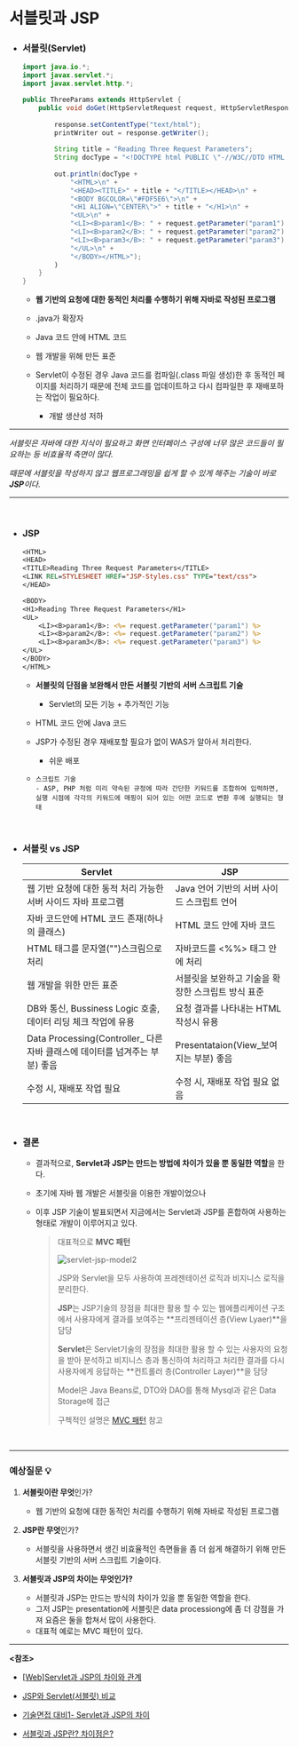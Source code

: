 # 서블릿과 JSP

- ### 서블릿(Servlet)

  ~~~java
  import java.io.*;
  import javax.servlet.*;
  import javax.servlet.http.*;
  
  public ThreeParams extends HttpServlet {
      public void doGet(HttpServletRequest request, HttpServletResponse response) throws ServletException, IOException {
          
          response.setContentType("text/html");
          printWriter out = response.getWriter();
          
          String title = "Reading Three Request Parameters";
          String docType = "<!DOCTYPE html PUBLIC \"-//W3C//DTD HTML 4.01 Transitional//EN\">\n";
          
          out.println(docType + 
              "<HTML>\n" +
              "<HEAD><TITLE>" + title + "</TITLE></HEAD>\n" +
              "<BODY BGCOLOR=\"#FDF5E6\">\n" +  
              "<H1 ALIGN=\"CENTER\">" + title + "</H1>\n" + 
              "<UL>\n" + 
              "<LI><B>param1</B>: " + request.getParameter("param1") + "\n" +
              "<LI><B>param2</B>: " + request.getParameter("param2") + "\n" +
              "<LI><B>param3</B>: " + request.getParameter("param3") + "\n" +
              "</UL>\n" +
              "</BODY></HTML>");
          )
      }
  }
  
  ~~~

  - **웹 기반의 요청에 대한 동적인 처리를 수행하기 위해 자바로 작성된 프로그램**
  - .java가 확장자
  - Java 코드 안에 HTML 코드
  - 웹 개발을 위해 만든 표준
  - Servlet이 수정된 경우 Java 코드를 컴파일(.class 파일 생성)한 후 동적인 페이지를 처리하기 때문에 전체 코드를 업데이트하고 다시 컴파일한 후 재배포하는 작업이 필요하다. 
    
    - 개발 생산성 저하

--------
*서블릿은 자바에 대한 지식이 필요하고 화면 인터페이스 구성에 너무 많은 코드들이 필요하는 등 비효율적 측면이 많다.*

*때문에 서블릿을 작성하지 않고 웹프로그래밍을 쉽게 할 수 있게 해주는 기술이 바로* ***JSP****이다.*

----------------


<br>

- ### JSP

  ~~~jsp
  <HTML>
  <HEAD>
  <TITLE>Reading Three Request Parameters</TITLE>
  <LINK REL=STYLESHEET HREF="JSP-Styles.css" TYPE="text/css">
  </HEAD>
  
  <BODY>
  <H1>Reading Three Request Parameters</H1>
  <UL>
      <LI><B>param1</B>: <%= request.getParameter("param1") %>
      <LI><B>param2</B>: <%= request.getParameter("param2") %>
      <LI><B>param3</B>: <%= request.getParameter("param3") %>
  </UL>
  </BODY>
  </HTML>
  ~~~

  - **서블릿의 단점을 보완해서 만든 서블릿 기반의 서버 스크립트 기술**

    - Servlet의 모든 기능 + 추가적인 기능

  - HTML 코드 안에 Java 코드

  - JSP가 수정된 경우 재배포할 필요가 없이 WAS가 알아서 처리한다.

    - 쉬운 배포

  - ~~~
    스크립트 기술
    - ASP, PHP 처럼 미리 약속된 규정에 따라 간단한 키둬드를 조합하여 입력하면, 실행 시점에 각각의 키워드에 매핑이 되어 있는 어떤 코드로 변환 후에 실행되는 형태
    ~~~

<br>

- ### 서블릿 vs JSP

  | Servlet                                                      | JSP                                                |
  | ------------------------------------------------------------ | -------------------------------------------------- |
  | 웹 기반 요청에 대한 동적 처리 가능한 서버 사이드 자바 프로그램 | Java 언어 기반의 서버 사이드 스크립트 언어         |
  | 자바 코드안에 HTML 코드 존재(하나의 클래스)                  | HTML 코드 안에 자바 코드                           |
  | HTML 태그를 문자열("")스크림으로 처리                        | 자바코드를 <%%> 태그 안에 처리                     |
  | 웹 개발을 위한 만든 표준                                     | 서블릿을 보완하고 기술을 확장한 스크립트 방식 표준 |
  | DB와 통신, Bussiness Logic 호출, 데이터 리딩 체크 작업에 유용 | 요청 결과를 나타내는 HTML 작성시 유용              |
  | Data Processing(Controller_ 다른 자바 클래스에 데이터를 넘겨주는 부분) 좋음 | Presentataion(View_보여지는 부분) 좋음             |
  | 수정 시, 재배포 작업 필요                                    | 수정 시, 재배포 작업 필요 없음                     |

<br>

- ### 결론

  - 결과적으로, **Servlet과 JSP는 만드는 방법에 차이가 있을 뿐 동일한 역할**을 한다.

  - 초기에 자바 웹 개발은 서블릿을 이용한 개발이었으나

  - 이후 JSP 기술이 발표되면서 지금에서는 Servlet과 JSP를 혼합하여 사용하는 형태로 개발이 이루어지고 있다. 

    > 대표적으로 **MVC 패턴**
    >
    > ![servlet-jsp-model2](https://user-images.githubusercontent.com/58902042/105816666-ee081500-5ff7-11eb-9c9b-337f65f6eeb0.png)
    >
    > JSP와 Servlet을 모두 사용하여 프레젠테이션 로직과 비지니스 로직을 분리한다.
    >
    > **JSP**는 JSP기술의 장점을 최대한 활용 할 수 있는 웹에플리케이션 구조에서 사용자에게 결과를 보여주는 **프리젠테이션 층(View Lyaer)**을 담당
    >
    > **Servlet**은 Servlet기술의 장점을 최대한 활용 할 수 있는 사용자의 요청을 받아 분석하고 비지니스 층과 통신하여 처리하고 처리한 결과를 다시 사용자에게 응답하는 **컨트롤러 층(Controller Layer)**을 담당
    >
    > Model은 Java Beans로, DTO와 DAO를 통해 Mysql과 같은 Data Storage에 접근
    >
    > 구첵적인 설명은 [MVC 패턴](./MVC%20Pattern.md) 참고

<br>

---

### 예상질문 :bulb:

1. **서블릿이란 무엇**인가? 
   - 웹 기반의 요청에 대한 동적인 처리를 수행하기 위해 자바로 작성된 프로그램



2. **JSP란 무엇**인가?
   - 서블릿을 사용하면서 생긴 비효율적인 측면들을 좀 더 쉽게 해결하기 위해 만든 서블릿 기반의 서버 스크립트 기술이다.



3. **서블릿과 JSP의 차이는 무엇인가?**
   - 서블릿과 JSP는 만드는 방식의 차이가 있을 뿐 동일한 역할을 한다.
   - 그저 JSP는 presentation에 서블릿은 data processiong에 좀 더 강점을 가져 요즘은 둘을 합쳐서 많이 사용한다.
   - 대표적 예로는 MVC 패턴이 있다.

--------

**<참조>**

- [[Web]Servlet과 JSP의 차이와 관계](https://gmlwjd9405.github.io/2018/11/04/servlet-vs-jsp.html)

- [JSP와 Servlet(서블릿) 비교](https://m.blog.naver.com/acornedu/221128616501)
- [기술면접 대비1- Servlet과 JSP의 차이](https://the-greatest-developer.tistory.com/2)

- [서블릿과 JSP란? 차이점은?](https://0ver-grow.tistory.com/161)
